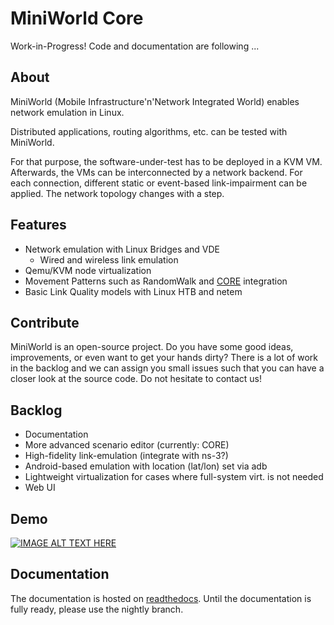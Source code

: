 # MiniWorld Core

Work-in-Progress! Code and documentation are following ...

## About
MiniWorld (Mobile Infrastructure'n'Network Integrated World) enables network emulation in Linux.

Distributed applications, routing algorithms, etc. can be tested with MiniWorld.

For that purpose, the software-under-test has to be deployed in a KVM VM. Afterwards, the VMs can be interconnected by a network backend. For each connection, different static or event-based link-impairment can be applied. The network topology changes with a step.

## Features
- Network emulation with Linux Bridges and VDE
	- Wired and wireless link emulation
- Qemu/KVM node virtualization
- Movement Patterns such as RandomWalk and [CORE](https://www.nrl.navy.mil/itd/ncs/products/core) integration
- Basic Link Quality models with Linux HTB and netem

## Contribute
MiniWorld is an open-source project.
Do you have some good ideas, improvements, or even want to get your hands dirty?
There is a lot of work in the backlog and we can assign you small issues such that you can have a closer look at the source code.
Do not hesitate to contact us!

## Backlog
- Documentation
- More advanced scenario editor (currently: CORE)
- High-fidelity link-emulation (integrate with ns-3?)
- Android-based emulation with location (lat/lon) set via adb
- Lightweight virtualization for cases where full-system virt. is not needed
- Web UI

## Demo

[![IMAGE ALT TEXT HERE](https://img.youtube.com/vi/j6D-43Tso04/0.jpg)](https://youtu.be/j6D-43Tso04?list=PLU2J7CyV0Bom-gBxH_NdKPX8jfrQDtS5v)

## Documentation

The documentation is hosted on [readthedocs](http://miniworld-core.readthedocs.io/en/nightly/).
Until the documentation is fully ready, please use the nightly branch.
